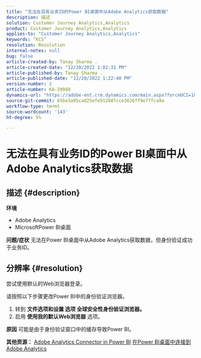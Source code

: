 ```yaml
---
title: "无法在具有业务ID的Power BI桌面中从Adobe Analytics获取数据"
description: 描述
solution: Customer Journey Analytics,Analytics
product: Customer Journey Analytics,Analytics
applies-to: "Customer Journey Analytics,Analytics"
keywords: “KCS”
resolution: Resolution
internal-notes: null
bug: false
article-created-by: Tanay Sharma .
article-created-date: "12/20/2022 1:02:31 PM"
article-published-by: Tanay Sharma .
article-published-date: "12/20/2022 1:22:40 PM"
version-number: 2
article-number: KA-20988
dynamics-url: "https://adobe-ent.crm.dynamics.com/main.aspx?forceUCI=1&pagetype=entityrecord&etn=knowledgearticle&id=5bb15c8e-6680-ed11-81ac-6045bd006239"
source-git-commit: 65be3a95cad25efe912087cce3626ff9e77fca9a
workflow-type: tm+mt
source-wordcount: '143'
ht-degree: 5%

---
```


# 无法在具有业务ID的Power BI桌面中从Adobe Analytics获取数据

## 描述 {#description}


<b>环境</b>

- Adobe Analytics
- MicrosoftPower BI桌面




<b>问题/症状</b>
无法在Power BI桌面中从Adobe Analytics获取数据，但身份验证成功于业务ID。


## 分辨率 {#resolution}


尝试使用默认的Web浏览器登录。

请按照以下步骤更改Power BI中的身份验证浏览器。

1. 转到 <b>文件</b><b>选项和设置 </b> <b>选项 </b> <b>全球</b><b>安全性</b><b>身份验证浏览器。</b>
2. 启用 <b>使用我的默认Web浏览器</b> 选项。


<b>原因</b>
可能是由于身份验证窗口中的缓存导致Power BI。

<b>其他资源：</b>
[Adobe Analytics Connector in Power BI](https://experienceleague.adobe.com/docs/analytics-learn/tutorials/integrations/power-bi/adobe-analytics-connector-in-power-bi.html?lang=en)
[在Power BI桌面中连接到Adobe Analytics](https://learn.microsoft.com/en-us/power-bi/connect-data/desktop-connect-adobe-analytics)
